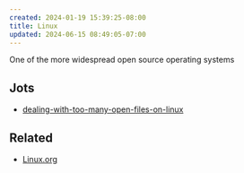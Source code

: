 ```yaml
---
created: 2024-01-19 15:39:25-08:00
title: Linux
updated: 2024-06-15 08:49:05-07:00
---
```


One of the more widespread open source operating systems

## Jots

* [dealing-with-too-many-open-files-on-linux](dealing-with-too-many-open-files-on-linux.md)

## Related

* [Linux.org](https://linux.org)